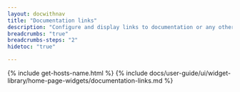 ```yaml
---
layout: docwithnav
title: "Documentation links"
description: "Configure and display links to documentation or any other resources."
breadcrumbs: "true"
breadcrumbs-steps: "2"
hidetoc: "true"

---
```

{% include get-hosts-name.html %}
{% include docs/user-guide/ui/widget-library/home-page-widgets/documentation-links.md %}
